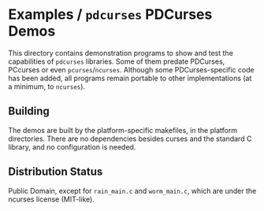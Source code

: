 # Examples / `pdcurses` PDCurses Demos

This directory contains demonstration programs to show and test the capabilities
of `pdcurses` libraries. Some of them predate PDCurses, PCcurses or even
`pcurses`/`ncurses`. Although some PDCurses-specific code has been added, all
programs remain portable to other implementations (at a minimum, to `ncurses`).

## Building

The demos are built by the platform-specific makefiles, in the platform
directories. There are no dependencies besides curses and the standard C
library, and no configuration is needed.

## Distribution Status

Public Domain, except for `rain_main.c` and `worm_main.c`, which are under the
ncurses license (MIT-like).

